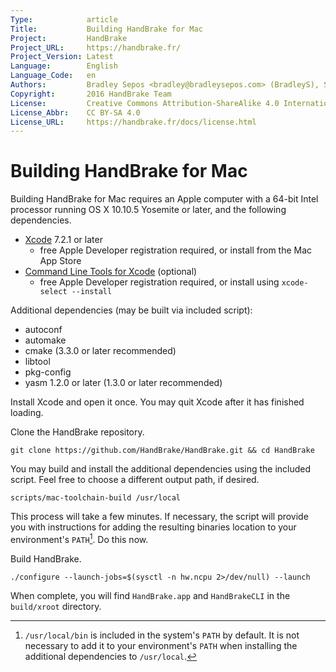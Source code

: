 ```yaml
---
Type:            article
Title:           Building HandBrake for Mac
Project:         HandBrake
Project_URL:     https://handbrake.fr/
Project_Version: Latest
Language:        English
Language_Code:   en
Authors:         Bradley Sepos <bradley@bradleysepos.com> (BradleyS), Scott (s55)
Copyright:       2016 HandBrake Team
License:         Creative Commons Attribution-ShareAlike 4.0 International
License_Abbr:    CC BY-SA 4.0
License_URL:     https://handbrake.fr/docs/license.html
---
```


Building HandBrake for Mac
==========================

Building HandBrake for Mac requires an Apple computer with a 64-bit Intel processor running OS X 10.10.5 Yosemite or later, and the following dependencies.

- [Xcode](https://developer.apple.com/xcode/) 7.2.1 or later
  - free Apple Developer registration required, or install from the Mac App Store
- [Command Line Tools for Xcode](https://developer.apple.com/download/more/) (optional)
  - free Apple Developer registration required, or install using `xcode-select --install`

Additional dependencies (may be built via included script):

- autoconf
- automake
- cmake (3.3.0 or later recommended)
- libtool
- pkg-config
- yasm 1.2.0 or later (1.3.0 or later recommended)

Install Xcode and open it once. You may quit Xcode after it has finished loading.

Clone the HandBrake repository.

    git clone https://github.com/HandBrake/HandBrake.git && cd HandBrake

You may build and install the additional dependencies using the included script. Feel free to choose a different output path, if desired.

    scripts/mac-toolchain-build /usr/local

This process will take a few minutes. If necessary, the script will provide you with instructions for adding the resulting binaries location to your environment's `PATH`[^default-path]. Do this now.

Build HandBrake.

    ./configure --launch-jobs=$(sysctl -n hw.ncpu 2>/dev/null) --launch

When complete, you will find `HandBrake.app` and `HandBrakeCLI` in the `build/xroot` directory.

[^default-path]: `/usr/local/bin` is included in the system's `PATH` by default. It is not necessary to add it to your environment's `PATH` when installing the additional dependencies to `/usr/local`.
